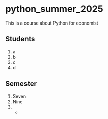 # python_summer_2025
This is a course about Python for economist

## Students
1. a
2. b
3. c
4. d

## Semester
1. Seven
2. Nine
3. -
